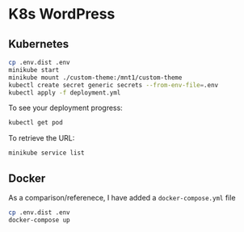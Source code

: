 # K8s WordPress

## Kubernetes

```bash
cp .env.dist .env
minikube start
minikube mount ./custom-theme:/mnt1/custom-theme
kubectl create secret generic secrets --from-env-file=.env
kubectl apply -f deployment.yml
```

To see your deployment progress:

```bash
kubectl get pod
```

To retrieve the URL:

```bash
minikube service list
```

## Docker

As a comparison/referenece, I have added a `docker-compose.yml` file

```bash
cp .env.dist .env
docker-compose up
```
